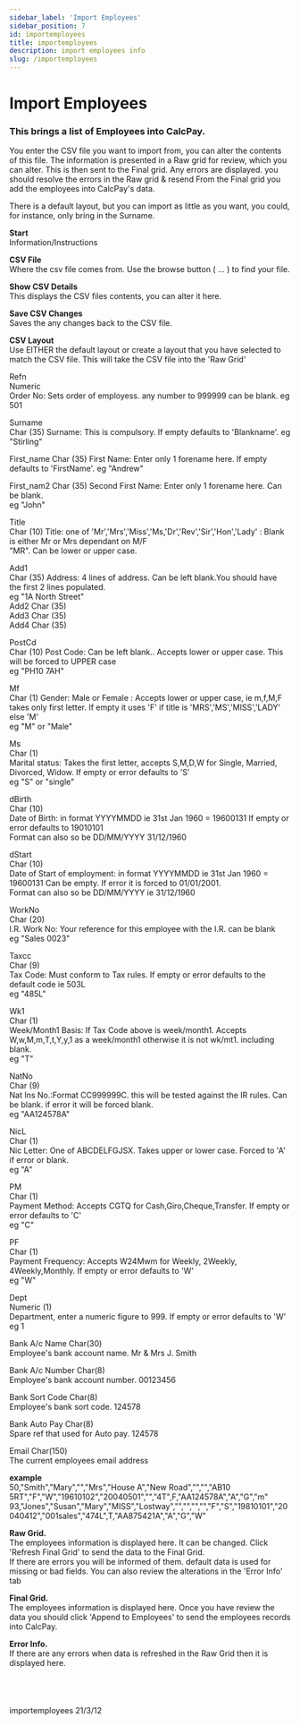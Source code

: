 ```yaml
---
sidebar_label: 'Import Employees'
sidebar_position: 7
id: importemployees
title: importemployees
description: import employees info
slug: /importemployees
---
```


# Import Employees

### This brings a list of Employees into CalcPay.
You enter the CSV file you want to import from, you can alter the contents of this file.
The information is presented in a Raw grid for review, which you can alter.
This is then sent to the Final grid. Any errors are displayed. you should resolve the errors in the Raw grid & resend
From the Final grid you add the employees into CalcPay's data.

There is a default layout, but you can import as little as you want, you could, for instance, only bring in the Surname.

**Start**  
Information/Instructions

**CSV File**  
Where the csv file comes from. Use the browse button   ( ... )  to find your file.

**Show CSV Details**  
This displays the CSV files contents, you can alter it here.

**Save CSV Changes**  
Saves the any changes back to the CSV file.

**CSV Layout**  
Use EITHER the default layout or create a layout that you have selected to match the CSV file.
This will take the CSV file into the 'Raw Grid'

Refn       
    Numeric  
    Order No: Sets order of employess. any number to 999999 can be blank.
    eg 501

Surname    
    Char (35)
    Surname: This is compulsory. If empty defaults to 'Blankname'.
    eg "Stirling"

First_name 
    Char (35)
    First Name: Enter only 1 forename here. If empty defaults to 'FirstName'.
    eg "Andrew"

First_nam2 
    Char (35)
    Second First Name: Enter only 1 forename here. Can be blank.  
    eg "John"
   
Title      
    Char (10)
    Title: one of 'Mr','Mrs','Miss','Ms,'Dr','Rev','Sir','Hon','Lady' : Blank is either Mr or Mrs dependant on M/F  
    "MR". Can be lower or upper case.

Add1       
    Char (35)
    Address:  4 lines of address. Can be left blank.You should have the first 2 lines populated.  
    eg "1A North Street"  
Add2    Char (35)  
Add3    Char (35)  
Add4    Char (35)

PostCd     
    Char (10)
    Post Code: Can be left blank.. Accepts lower or upper case. This will be forced to UPPER case  
    eg "PH10 7AH"

Mf         
    Char (1) 
    Gender: Male or Female : Accepts  lower or upper case, ie m,f,M,F takes only first letter. If empty it uses 'F' if title is 'MRS','MS','MISS','LADY' else 'M'  
    eg "M" or "Male"

Ms         
    Char (1)  
    Marital status: Takes the first letter, accepts S,M,D,W for Single, Married, Divorced, Widow. If empty or error defaults to 'S'  
    eg "S" or "single"

dBirth     
    Char (10)  
    Date of Birth: in format YYYYMMDD ie 31st Jan 1960 = 19600131 If empty or error defaults to 19010101  
    Format can also so be DD/MM/YYYY 31/12/1960

dStart     
    Char (10)  
    Date of Start of employment:  in format YYYYMMDD ie 31st Jan 1960 = 19600131 Can be empty. If error it is forced to 01/01/2001.  
    Format can also so be DD/MM/YYYY ie 31/12/1960
       
WorkNo     
    Char (20)  
    I.R. Work No: Your reference for this employee with the I.R. can be blank  
    eg "Sales 0023"

Taxcc      
    Char (9)   
    Tax Code: Must conform to Tax rules. If empty or error defaults to the default code ie 503L  
    eg "485L"
   
Wk1       
    Char (1)  
    Week/Month1 Basis: If  Tax Code above is week/month1. Accepts W,w,M,m,T,t,Y,y,1 as a week/month1 otherwise it is not wk/mt1. including blank.  
    eg "T"

NatNo      
    Char (9)  
    Nat Ins No.:Format CC999999C. this will be tested against the IR rules. Can be blank. if error it will be forced blank.  
    eg "AA124578A"

NicL       
    Char (1)  
    Nic Letter: One of ABCDELFGJSX. Takes upper or lower case. Forced to 'A' if error or blank.  
    eg "A"

PM         
    Char (1)  
    Payment Method: Accepts CGTQ for Cash,Giro,Cheque,Transfer.  If empty or error defaults to 'C'  
    eg "C"

PF         
    Char (1)  
    Payment Frequency: Accepts W24Mwm  for Weekly, 2Weekly, 4Weekly,Monthly. If empty or error defaults to 'W'  
    eg "W"

Dept         
    Numeric (1)  
    Department, enter a numeric figure to 999. If empty or error defaults to 'W'  
    eg 1

Bank A/c Name
    Char(30)  
    Employee's bank account name.     Mr & Mrs J. Smith

Bank A/c Number
    Char(8)  
    Employee's bank account number.     00123456

Bank Sort Code
    Char(8)  
    Employee's bank sort code.                    124578

Bank Auto Pay
    Char(8)  
    Spare ref that used for Auto pay.     124578

Email
    Char(150)  
    The current employees email address

**example**  
50,"Smith","Mary","","Mrs","House A","New Road","","","AB10 5RT","F","W","19610102","20040501","","4T",F,"AA124578A","A","G","m"
93,"Jones","Susan","Mary","MISS","Lostway","","","","","F","S","19810101","20040412","001sales","474L",T,"AA875421A","A","G","W"

**Raw Grid.**  
The employees information is displayed here. It can be changed.
Click 'Refresh Final Grid' to send the data to the Final Grid.  
If there are errors you will be informed of them. default data is used for missing or bad fields. You can also review the alterations in the 'Error Info' tab

**Final Grid.**  
The employees information is displayed here. 
Once you have review the data you should click 'Append to Employees' to send the employees records into CalcPay.

**Error Info.**  
If there are any errors when data is refreshed in the Raw Grid then it is displayed here.
<br/>
<br/>
<br/>
<br/>
<br/>
importemployees 21/3/12